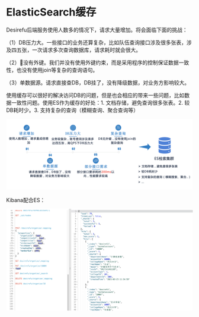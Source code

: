# ElasticSearch缓存

Desirefu后端服务使用人数多的情况下，请求大量增加。将会面临下面的挑战：

（1）DB压力大。一些接口的业务还算复杂，比如队伍查询接口涉及很多张表，涉及四五张，一次请求多次查询数据库，请求耗时就会很大。

（2）没有外键。我们并没有使用外键约束，而是采用程序的控制保证数据一致性，也没有使用join等复杂的查询语句。

（3）单数据源。请求直接查DB，DB挂了，没有降级数据，对业务方影响较大。

使用缓存可以很好的解决访问DB的问题，但是也会相应的带来一些问题，比如数据一致性问题。使用ES作为缓存的好处：1. 文档存储，避免查询很多张表。2. 较DB耗时少。3. 支持复杂的查询（模糊查询、聚合查询等）

![](../../.gitbook/assets/image%20%2873%29.png)

Kibana配合ES：

![](../../.gitbook/assets/image%20%2891%29.png)

